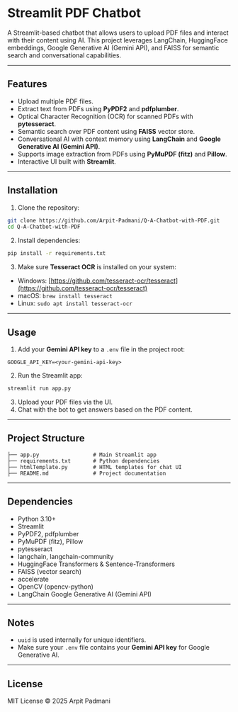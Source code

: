 
# Streamlit PDF Chatbot

A Streamlit-based chatbot that allows users to upload PDF files and interact with their content using AI. This project leverages LangChain, HuggingFace embeddings, Google Generative AI (Gemini API), and FAISS for semantic search and conversational capabilities.

---

## Features

- Upload multiple PDF files.
- Extract text from PDFs using **PyPDF2** and **pdfplumber**.
- Optical Character Recognition (OCR) for scanned PDFs with **pytesseract**.
- Semantic search over PDF content using **FAISS** vector store.
- Conversational AI with context memory using **LangChain** and **Google Generative AI (Gemini API)**.
- Supports image extraction from PDFs using **PyMuPDF (fitz)** and **Pillow**.
- Interactive UI built with **Streamlit**.

---

## Installation

1. Clone the repository:

```bash
git clone https://github.com/Arpit-Padmani/Q-A-Chatbot-with-PDF.git
cd Q-A-Chatbot-with-PDF
````

2. Install dependencies:

```bash
pip install -r requirements.txt
```

3. Make sure **Tesseract OCR** is installed on your system:

* Windows: [https://github.com/tesseract-ocr/tesseract](https://github.com/tesseract-ocr/tesseract)
* macOS: `brew install tesseract`
* Linux: `sudo apt install tesseract-ocr`

---

## Usage

1. Add your **Gemini API key** to a `.env` file in the project root:

```env
GOOGLE_API_KEY=<your-gemini-api-key>
```

2. Run the Streamlit app:

```bash
streamlit run app.py
```

3. Upload your PDF files via the UI.
4. Chat with the bot to get answers based on the PDF content.

---

## Project Structure

```
├── app.py                 # Main Streamlit app
├── requirements.txt       # Python dependencies
├── htmlTemplate.py        # HTML templates for chat UI
├── README.md              # Project documentation
```

---

## Dependencies

* Python 3.10+
* Streamlit
* PyPDF2, pdfplumber
* PyMuPDF (fitz), Pillow
* pytesseract
* langchain, langchain-community
* HuggingFace Transformers & Sentence-Transformers
* FAISS (vector search)
* accelerate
* OpenCV (opencv-python)
* LangChain Google Generative AI (Gemini API)

---

## Notes

* `uuid` is used internally for unique identifiers.
* Make sure your `.env` file contains your **Gemini API key** for Google Generative AI.
---

## License

MIT License © 2025 Arpit Padmani
